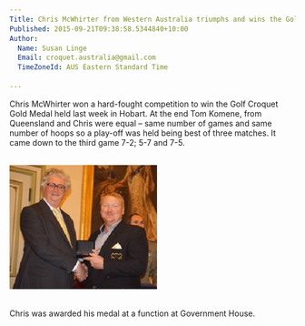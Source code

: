 ```yaml
---
Title: Chris McWhirter from Western Australia triumphs and wins the Gold Medal
Published: 2015-09-21T09:38:58.5344840+10:00
Author:
  Name: Susan Linge
  Email: croquet.australia@gmail.com
  TimeZoneId: AUS Eastern Standard Time

---
```

Chris McWhirter won a hard-fought competition to win the Golf Croquet Gold Medal held last week in Hobart.  At the end Tom Komene, from Queensland and Chris were equal – same number of games and same number of hoops so a play-off was held being best of three matches.  It came down to the third game 7-2; 5-7 and 7-5.





<br/><img src="/chris-mcwhirter-receiving-gold-medal.jpg" alt="Chris McWhirter receiving the GC Gold Medal" title="His Excellency the Honourable Chief Justice Alan Blow, The Lieutenant Governor of Tasmania awarding Chris McWhirter the GC Gold Medal"/>

<br/>Chris was awarded his medal at a function at Government House.